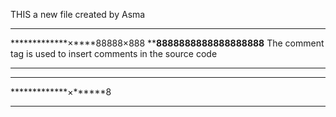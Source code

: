 THIS a new file created by Asma
*********************
*************×****88888×888
****8888888888888888888**
The comment tag is used to insert comments in the source code
*************************
*************
*************×******8
************ * * ******

